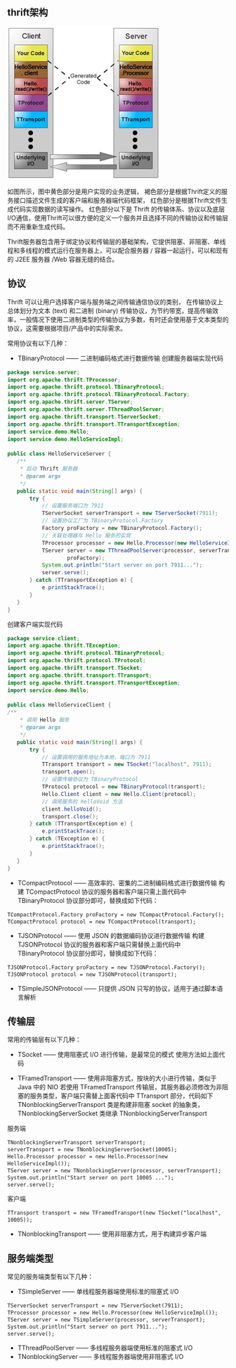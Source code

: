 ## thrift架构

![](../../image/thrift-framework.jpg)

如图所示，图中黄色部分是用户实现的业务逻辑，
褐色部分是根据Thrift定义的服务接口描述文件生成的客户端和服务器端代码框架，
红色部分是根据Thrift文件生成代码实现数据的读写操作。
红色部分以下是 Thrift 的传输体系、协议以及底层I/O通信，使用Thrift可以很方便的定义一个服务并且选择不同的传输协议和传输层而不用重新生成代码。

Thrift服务器包含用于绑定协议和传输层的基础架构，它提供阻塞、非阻塞、单线程和多线程的模式运行在服务器上，可以配合服务器 / 容器一起运行，可以和现有的 J2EE 服务器 /Web 容器无缝的结合。

## 协议

Thrift 可以让用户选择客户端与服务端之间传输通信协议的类别，
在传输协议上总体划分为文本 (text) 和二进制 (binary) 传输协议，为节约带宽，提高传输效率，一般情况下使用二进制类型的传输协议为多数，有时还会使用基于文本类型的协议，这需要根据项目/产品中的实际需求。

常用协议有以下几种：
- TBinaryProtocol —— 二进制编码格式进行数据传输
创建服务器端实现代码
```java
package service.server; 
import org.apache.thrift.TProcessor; 
import org.apache.thrift.protocol.TBinaryProtocol; 
import org.apache.thrift.protocol.TBinaryProtocol.Factory; 
import org.apache.thrift.server.TServer; 
import org.apache.thrift.server.TThreadPoolServer; 
import org.apache.thrift.transport.TServerSocket; 
import org.apache.thrift.transport.TTransportException; 
import service.demo.Hello; 
import service.demo.HelloServiceImpl; 
 
public class HelloServiceServer { 
   /** 
    * 启动 Thrift 服务器
    * @param args 
    */ 
   public static void main(String[] args) { 
       try { 
           // 设置服务端口为 7911 
           TServerSocket serverTransport = new TServerSocket(7911); 
           // 设置协议工厂为 TBinaryProtocol.Factory 
           Factory proFactory = new TBinaryProtocol.Factory(); 
           // 关联处理器与 Hello 服务的实现
           TProcessor processor = new Hello.Processor(new HelloServiceImpl()); 
           TServer server = new TThreadPoolServer(processor, serverTransport, 
                   proFactory); 
           System.out.println("Start server on port 7911..."); 
           server.serve(); 
       } catch (TTransportException e) { 
           e.printStackTrace(); 
       } 
   } 
}
```
创建客户端实现代码
```Java
package service.client; 
import org.apache.thrift.TException; 
import org.apache.thrift.protocol.TBinaryProtocol; 
import org.apache.thrift.protocol.TProtocol; 
import org.apache.thrift.transport.TSocket; 
import org.apache.thrift.transport.TTransport; 
import org.apache.thrift.transport.TTransportException; 
import service.demo.Hello; 
 
public class HelloServiceClient { 
/** 
    * 调用 Hello 服务
    * @param args 
    */ 
   public static void main(String[] args) { 
       try { 
           // 设置调用的服务地址为本地，端口为 7911 
           TTransport transport = new TSocket("localhost", 7911); 
           transport.open(); 
           // 设置传输协议为 TBinaryProtocol 
           TProtocol protocol = new TBinaryProtocol(transport); 
           Hello.Client client = new Hello.Client(protocol); 
           // 调用服务的 helloVoid 方法
           client.helloVoid(); 
           transport.close(); 
       } catch (TTransportException e) { 
           e.printStackTrace(); 
       } catch (TException e) { 
           e.printStackTrace(); 
       } 
   } 
}
```
- TCompactProtocol —— 高效率的、密集的二进制编码格式进行数据传输
构建 TCompactProtocol 协议的服务器和客户端只需上面代码中 TBinaryProtocol 协议部分即可，替换成如下代码：
```
TCompactProtocol.Factory proFactory = new TCompactProtocol.Factory();
TCompactProtocol protocol = new TCompactProtocol(transport);
```
- TJSONProtocol —— 使用 JSON 的数据编码协议进行数据传输
构建 TJSONProtocol 协议的服务器和客户端只需替换上面代码中 TBinaryProtocol 协议部分即可，替换成如下代码：
```
TJSONProtocol.Factory proFactory = new TJSONProtocol.Factory();
TJSONProtocol protocol = new TJSONProtocol(transport);
```
- TSimpleJSONProtocol —— 只提供 JSON 只写的协议，适用于通过脚本语言解析

## 传输层
常用的传输层有以下几种：

- TSocket —— 使用阻塞式 I/O 进行传输，是最常见的模式
使用方法如上面代码

- TFramedTransport —— 使用非阻塞方式，按块的大小进行传输，类似于 Java 中的 NIO
若使用 TFramedTransport 传输层，其服务器必须修改为非阻塞的服务类型，客户端只需替上面客代码中 TTransport 部分，代码如下
TNonblockingServerTransport 类是构建非阻塞 socket 的抽象类，TNonblockingServerSocket 类继承 TNonblockingServerTransport


服务端
```
TNonblockingServerTransport serverTransport; 
serverTransport = new TNonblockingServerSocket(10005); 
Hello.Processor processor = new Hello.Processor(new HelloServiceImpl()); 
TServer server = new TNonblockingServer(processor, serverTransport); 
System.out.println("Start server on port 10005 ..."); 
server.serve();
```
客户端
```
TTransport transport = new TFramedTransport(new TSocket("localhost", 10005));
```
- TNonblockingTransport —— 使用非阻塞方式，用于构建异步客户端

## 服务端类型
常见的服务端类型有以下几种：
- TSimpleServer —— 单线程服务器端使用标准的阻塞式 I/O
```
TServerSocket serverTransport = new TServerSocket(7911); 
TProcessor processor = new Hello.Processor(new HelloServiceImpl()); 
TServer server = new TSimpleServer(processor, serverTransport); 
System.out.println("Start server on port 7911..."); 
server.serve();
```
- TThreadPoolServer —— 多线程服务器端使用标准的阻塞式 I/O
- TNonblockingServer —— 多线程服务器端使用非阻塞式 I/O

